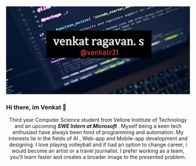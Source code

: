 ![Home](https://github.com/venkatr21/venkatr21/blob/main/venkat.jpg)

### Hi there, im Venkat 👋

<div align="center">Third year Computer Science student from Vellore Institute of Technology and an upcoming <b><i> SWE Intern at Microsoft </i></b>. Myself being a keen tech enthusiast have always been fond of programming and automation.
My interests lie in the fields of AI , Web-app and Mobile-app development and designing. I love playing volleyball and if had an option to change career, i would become an artist or a travel journalist. I prefer working as a team, you'll learn faster and creates a broader image to the presented problem.
</div>
<br>
